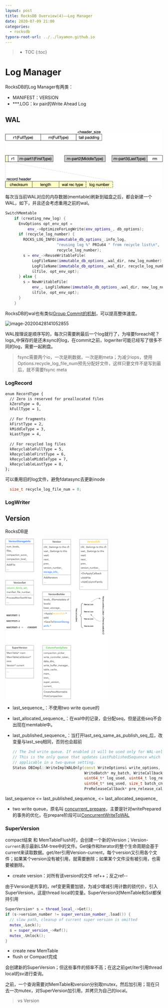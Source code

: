 ```yaml
---
layout: post
title: RocksDB Overview(4)——Log Manager
date: 2020-07-09 21:00
categories:
  - rocksdb
typora-root-url: ../../layamon.github.io
---
```

> * TOC
{:toc}

# Log Manager

RocksDB的Log Manager有两类：

+ MANIFEST：VERSION
+ ***.LOG：kv pair的Write Ahead Log

## WAL

<img src="/image/rocksdb-log/logformat.png" alt="image-20200729180128159" style="zoom:50%;" />

每次当当前WAL对应的内存数据(memtable)刷新到磁盘之后，都会新建一个WAL，如下，并且还会考虑重用之前的wal。

```cpp
SwitchMemtable
	if (creating_new_log) {
      EnvOptions opt_env_opt =
          env_->OptimizeForLogWrite(env_options_, db_options);
      if (recycle_log_number) {
        ROCKS_LOG_INFO(immutable_db_options_.info_log,
                       "reusing log %" PRIu64 " from recycle list\n",
                       recycle_log_number);
        s = env_->ReuseWritableFile(
            LogFileName(immutable_db_options_.wal_dir, new_log_number),
            LogFileName(immutable_db_options_.wal_dir, recycle_log_number),
            &lfile, opt_env_opt);
      } else {
        s = NewWritableFile(
            env_, LogFileName(immutable_db_options_.wal_dir, new_log_number),
            &lfile, opt_env_opt);
      }
    }
```

RocksDB的wal也有类似[Group Commit的机制](https://github.com/facebook/rocksdb/wiki/WAL-Performance#group-commit)，可以提高整体速度。

![image-20200428141052855](file:///Users/bytedance/layamon.github.io/image/rocksdb/logs.png?lastModify=1595728616)

WAL按理说是顺序写的，每次只需要刷最后一个log就行了，为啥要foreach呢？logs_中保存的是还未sync的log，在commit之前，logwriter可能已经写了很多不同的log，需要一起刷盘。

> fsync需要两个io，一次是刷数据，一次是刷meta；为减少iops，使用Options.recycle_log_file_num预先分配好文件，这样只要文件不是写到最后，就不需要fsync meta

### LogRecord

```
enum RecordType {
  // Zero is reserved for preallocated files
  kZeroType = 0,
  kFullType = 1,

  // For fragments
  kFirstType = 2,
  kMiddleType = 3,
  kLastType = 4,

  // For recycled log files
  kRecyclableFullType = 5,
  kRecyclableFirstType = 6,
  kRecyclableMiddleType = 7,
  kRecyclableLastType = 8,
};
```



可以重用旧的log文件，避免fdatasync去更新inode

```cpp
  size_t recycle_log_file_num = 0;
```



### LogWriter



## Version

RocksDB是

<img src="/image/rocksdb/version.png" alt="image-20200709205542179" style="zoom: 50%;" />

+ last_sequence_：不使用two write queue的

+ last_allocated_sequence_：在wal中的记录，会分配seq，但是这些seq不会出现在memtable中。

+ last_published_sequence\_：当打开last_seq_same_as_publish_seq_后，改变量与last_seq相同，否则也会超前

  ```cpp
  // The 2nd write queue. If enabled it will be used only for WAL-only writes.
  // This is the only queue that updates LastPublishedSequence which is only
  // applicable in a two-queue setting.
  Status DBImpl::WriteImplWALOnly(const WriteOptions& write_options,
                                  WriteBatch* my_batch, WriteCallback* callback,
                                  uint64_t* log_used, uint64_t log_ref,
                                  uint64_t* seq_used, size_t batch_cnt,
                                  PreReleaseCallback* pre_release_callback
  ```

  

last_sequence <= last_published_sequence_ <=  last_allocated_sequence_



+ two write queue，原名叫 [concurrent_prepare](https://github.com/facebook/mysql-5.6/pull/763)，主要是针对writePrepared的事务的优化，在prepare阶段可以[ConcurrentWriteToWAL](https://github.com/facebook/rocksdb/commit/63822eb761a1c45d255e5676512153d213698b7c) 

### SuperVersion

compact结束 和 MemTableFlush时，会创建一个新的Version；Version-`current`表示最新LSM-tree中的文件。Get操作和Iterator的整个生命周期会基于current来读取数据。get/iter引用Version-current，每个version又引用各个文件；如果某个version没有被引用，就需要删除；如果某个文件没有被引用，也需要被删除。

- create version：对所有该version的文件 ref++；反之ref--

由于Version是共享的，ref变更需要加锁，为减少增减引用计数的锁代价，引入SuperVersion，这是thread local的变量。SuperVersion对MemTable和Sst都保持引用

```cpp
SuperVersion* s = thread_local_->Get();
if (s->version_number != super_version_number_.load()) {
  // slow path, cleanup of current super version is omitted
  mutex_.Lock();
  s = super_version_->Ref();
  mutex_.Unlock();
}
```

- create new MemTable
- flush or Compact完成

会创建新的SuperVersion；但这些事件的频率不高；在这之前get/iter引用thread local的sv进行查询。

之前，一个查询需要对MemTable和version分别取mutex，然后加引用；现在只去一次mutex，对SuperVersion加引用，并拷贝为自己的local。



> vs Version

#### 